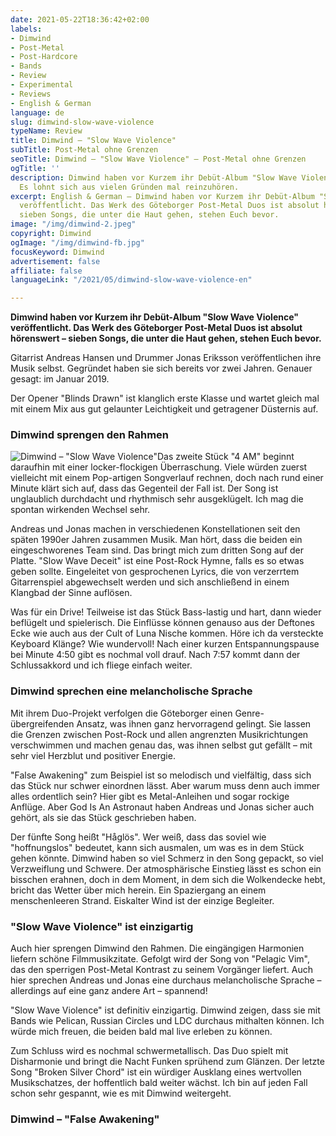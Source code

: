 ```yaml
---
date: 2021-05-22T18:36:42+02:00
labels:
- Dimwind
- Post-Metal
- Post-Hardcore
- Bands
- Review
- Experimental
- Reviews
- English & German
language: de
slug: dimwind-slow-wave-violence
typeName: Review
title: Dimwind – "Slow Wave Violence"
subTitle: Post-Metal ohne Grenzen
seoTitle: Dimwind – "Slow Wave Violence" – Post-Metal ohne Grenzen
ogTitle: ''
description: Dimwind haben vor Kurzem ihr Debüt-Album "Slow Wave Violence" veröffentlicht.
  Es lohnt sich aus vielen Gründen mal reinzuhören.
excerpt: English & German – Dimwind haben vor Kurzem ihr Debüt-Album "Slow Wave Violence"
  veröffentlicht. Das Werk des Göteborger Post-Metal Duos ist absolut hörenswert –
  sieben Songs, die unter die Haut gehen, stehen Euch bevor.
image: "/img/dimwind-2.jpeg"
copyright: Dimwind
ogImage: "/img/dimwind-fb.jpg"
focusKeyword: Dimwind
advertisement: false
affiliate: false
languageLink: "/2021/05/dimwind-slow-wave-violence-en"

---
```

**Dimwind haben vor Kurzem ihr Debüt-Album "Slow Wave Violence" veröffentlicht. Das Werk des Göteborger Post-Metal Duos ist absolut hörenswert – sieben Songs, die unter die Haut gehen, stehen Euch bevor.**

Gitarrist Andreas Hansen und Drummer Jonas Eriksson veröffentlichen ihre Musik selbst. Gegründet haben sie sich bereits vor zwei Jahren. Genauer gesagt: im Januar 2019.

Der Opener "Blinds Drawn" ist klanglich erste Klasse und wartet gleich mal mit einem Mix aus gut gelaunter Leichtigkeit und getragener Düsternis auf.

### Dimwind sprengen den Rahmen

![Dimwind – "Slow Wave Violence"](/img/dimwind-slow-wave-violence-record.jpg 'Dimwind – "Slow Wave Violence"')Das zweite Stück "4 AM" beginnt daraufhin mit einer locker-flockigen Überraschung. Viele würden zuerst vielleicht mit einem Pop-artigen Songverlauf rechnen, doch nach rund einer Minute klärt sich auf, dass das Gegenteil der Fall ist. Der Song ist unglaublich durchdacht und rhythmisch sehr ausgeklügelt. Ich mag die spontan wirkenden Wechsel sehr.

Andreas und Jonas machen in verschiedenen Konstellationen seit den späten 1990er Jahren zusammen Musik. Man hört, dass die beiden ein eingeschworenes Team sind. Das bringt mich zum dritten Song auf der Platte. "Slow Wave Deceit" ist eine Post-Rock Hymne, falls es so etwas geben sollte. Eingeleitet von gesprochenen Lyrics, die von verzerrtem Gitarrenspiel abgewechselt werden und sich anschließend in einem Klangbad der Sinne auflösen.

Was für ein Drive! Teilweise ist das Stück Bass-lastig und hart, dann wieder beflügelt und spielerisch. Die Einflüsse können genauso aus der Deftones Ecke wie auch aus der Cult of Luna Nische kommen. Höre ich da versteckte Keyboard Klänge? Wie wundervoll! Nach einer kurzen Entspannungspause bei Minute 4:50 gibt es nochmal voll drauf. Nach 7:57 kommt dann der Schlussakkord und ich fliege einfach weiter.

### Dimwind sprechen eine melancholische Sprache

Mit ihrem Duo-Projekt verfolgen die Göteborger einen Genre-übergreifenden Ansatz, was ihnen ganz hervorragend gelingt. Sie lassen die Grenzen zwischen Post-Rock und allen angrenzten Musikrichtungen verschwimmen und machen genau das, was ihnen selbst gut gefällt – mit sehr viel Herzblut und positiver Energie.

"False Awakening" zum Beispiel ist so melodisch und vielfältig, dass sich das Stück nur schwer einordnen lässt. Aber warum muss denn auch immer alles ordentlich sein? Hier gibt es Metal-Anleihen und sogar rockige Anflüge. Aber God Is An Astronaut haben Andreas und Jonas sicher auch gehört, als sie das Stück geschrieben haben.

Der fünfte Song heißt "Håglös". Wer weiß, dass das soviel wie "hoffnungslos" bedeutet, kann sich ausmalen, um was es in dem Stück gehen könnte. Dimwind haben so viel Schmerz in den Song gepackt, so viel Verzweiflung und Schwere. Der atmosphärische Einstieg lässt es schon ein bisschen erahnen, doch in dem Moment, in dem sich die Wolkendecke hebt, bricht das Wetter über mich herein. Ein Spaziergang an einem menschenleeren Strand. Eiskalter Wind ist der einzige Begleiter.

### "Slow Wave Violence" ist einzigartig

Auch hier sprengen Dimwind den Rahmen. Die eingängigen Harmonien liefern schöne Filmmusikzitate. Gefolgt wird der Song von "Pelagic Vim", das den sperrigen Post-Metal Kontrast zu seinem Vorgänger liefert. Auch hier sprechen Andreas und Jonas eine durchaus melancholische Sprache – allerdings auf eine ganz andere Art – spannend!

"Slow Wave Violence" ist definitiv einzigartig. Dimwind zeigen, dass sie mit Bands wie Pelican, Russian Circles und LDC durchaus mithalten können. Ich würde mich freuen, die beiden bald mal live erleben zu können.

Zum Schluss wird es nochmal schwermetallisch. Das Duo spielt mit Disharmonie und bringt die Nacht Funken sprühend zum Glänzen. Der letzte Song "Broken Silver Chord" ist ein würdiger Ausklang eines wertvollen Musikschatzes, der hoffentlich bald weiter wächst. Ich bin auf jeden Fall schon sehr gespannt, wie es mit Dimwind weitergeht.

### Dimwind – "False Awakening"

<YouTube id="_xqEDC_rfjQ" />